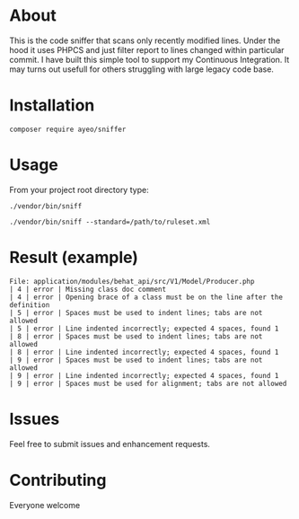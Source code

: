 About
=====

This is the code sniffer that scans only recently modified lines. Under the hood it uses PHPCS and just filter report to lines changed within particular commit. I have built this simple tool to support my Continuous Integration. It may turns out usefull for others struggling with large legacy code base.

Installation
============

```
composer require ayeo/sniffer
```

Usage
=====

From your project root directory type:
```
./vendor/bin/sniff
```

```
./vendor/bin/sniff --standard=/path/to/ruleset.xml
```

Result (example)
================
```
File: application/modules/behat_api/src/V1/Model/Producer.php
| 4 | error	| Missing class doc comment
| 4 | error	| Opening brace of a class must be on the line after the definition
| 5 | error	| Spaces must be used to indent lines; tabs are not allowed
| 5 | error	| Line indented incorrectly; expected 4 spaces, found 1
| 8 | error	| Spaces must be used to indent lines; tabs are not allowed
| 8 | error	| Line indented incorrectly; expected 4 spaces, found 1
| 9 | error	| Spaces must be used to indent lines; tabs are not allowed
| 9 | error	| Line indented incorrectly; expected 4 spaces, found 1
| 9 | error	| Spaces must be used for alignment; tabs are not allowed
```

Issues
======

Feel free to submit issues and enhancement requests.

Contributing
============

Everyone welcome 

